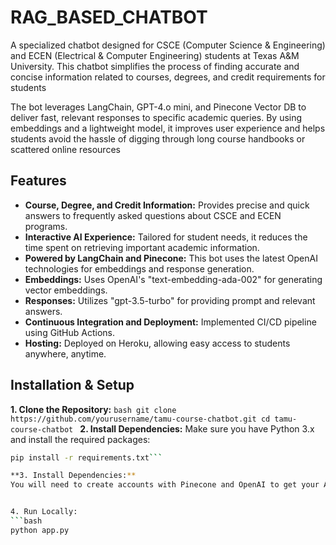 # RAG_BASED_CHATBOT

A specialized chatbot designed for CSCE (Computer Science & Engineering) and ECEN (Electrical & Computer Engineering) students at Texas A&M University. This chatbot simplifies the process of finding accurate and concise information related to courses, degrees, and credit requirements for students

The bot leverages LangChain, GPT-4.o mini, and Pinecone Vector DB to deliver fast, relevant responses to specific academic queries. By using embeddings and a lightweight model, it improves user experience and helps students avoid the hassle of digging through long course handbooks or scattered online resources

## Features
- **Course, Degree, and Credit Information:** Provides precise and quick answers to frequently asked questions about CSCE and ECEN programs.
- **Interactive AI Experience:** Tailored for student needs, it reduces the time spent on retrieving important academic information.
- **Powered by LangChain and Pinecone:** This bot uses the latest OpenAI technologies for embeddings and response generation.
- **Embeddings:** Uses OpenAI's "text-embedding-ada-002" for generating vector embeddings.
- **Responses:** Utilizes "gpt-3.5-turbo" for providing prompt and relevant answers.
- **Continuous Integration and Deployment:** Implemented CI/CD pipeline using GitHub Actions.
- **Hosting:** Deployed on Heroku, allowing easy access to students anywhere, anytime.

## Installation & Setup

 **1. Clone the Repository:**
     ```bash
    git clone https://github.com/yourusername/tamu-course-chatbot.git
    cd tamu-course-chatbot
    ```
 **2. Install Dependencies:**
 Make sure you have Python 3.x and install the required packages:
```bash
pip install -r requirements.txt```

**3. Install Dependencies:** 
You will need to create accounts with Pinecone and OpenAI to get your API keys. Add these keys in keys.txt file inside Data Folder


4. Run Locally:
```bash
python app.py
```



